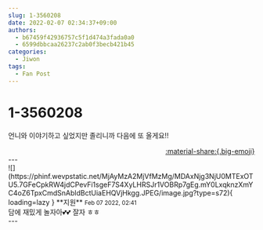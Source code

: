 ```yaml
---
slug: 1-3560208
date: 2022-02-07 02:34:37+09:00
authors:
  - b67459f42936757c5f1d474a3fada0a0
  - 6599dbbcaa26237c2ab0f3becb421b45
categories:
  - Jiwon
tags:
  - Fan Post
---
```


# 1-3560208

<div class="post-container" markdown="1">
<div class="content-container md-sidebar__scrollwrap" markdown="1">

언니와 이야기하고 싶었지만 졸리니까 다음에 또 올게요!!

</div>
</div>

<div style="text-align: right;" markdown="1">
<a href="https://weverse.io/fromis9/fanpost/1-3560208" style="text-align: right;">:material-share:{.big-emoji}</a>
</div>
---

<div class="comments-container md-sidebar__scrollwrap" markdown="1">
<div class="comment" markdown="1">
<div class='id-container' markdown="1">
![](https://phinf.wevpstatic.net/MjAyMzA2MjVfMzMg/MDAxNjg3NjU0MTExOTU5.7GFeCpkRW4jdCPevFi1sgeF7S4XyLHRSJr1VOBRp7gEg.mY0LxqknzXmYC4oZ6TpxCmdSnAbldBctUiaEHQVjHkgg.JPEG/image.jpg?type=s72){ loading=lazy }
**<span class="artist">지원</span>** <small>Feb 07 2022, 02:41</small><br>
</div>
<div class='comment-body' markdown="1">
담에 재밌게 놀자아💕💕 잘자 ㅎㅎ
</div>
</div>
</div>
---
